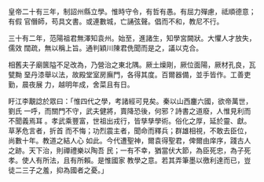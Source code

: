 皇帝二十有三年，制詔州縣立學。惟時守令，有哲有愚。有屈力殫慮，祗順德意；有假
官僭師，苟具文書。或連數城，亡誦弦聲。倡而不和，教尼不行。

三十有二年，范陽祖君無澤知袁州。始至，進諸生，知學宮闕狀。大懼人才放失，儒效
闊疏，無以稱上旨。通判穎川陳君侁聞而是之，議以克合。

相舊夫子廟篋隘不足改為，乃營治之東北隅。厥土燥剛，厥位面陽，厥材孔良，瓦甓黝
堊丹漆舉以法，故殿堂室房廡門，各得其度。百爾器備，並手皆作。工善吏勤，晨夜展
力，越明年成，舍菜且有日。

盱江李覯諗於眾曰：「惟四代之學，考諸經可見矣。秦以山西鏖六國，欲帝萬世，劉氏
一呼，而關門不守，武夫健將，賣降恐後，何邪？詩書之道廢，人惟見利而不聞義焉耳
。孝武乘豐富，世祖出戎行，皆孳孳學術。俗化之厚，延於靈、獻。草茅危言者，折首
而不悔；功烈震主者，聞命而釋兵；群雄相視，不敢去臣位，尚數十年。教道之結人心
如此。今代遭聖神，爾袁得聖君，俾爾由庠序，踐古人之跡。天下治，則禪禮樂以陶吾
民；一有不幸，猶當伏大節，為臣死忠，為子死孝。使人有所法，且有所賴。是惟國家
教學之意。若其弄筆墨以徼利達而已，豈徒二三子之羞，抑為國者之憂。」

